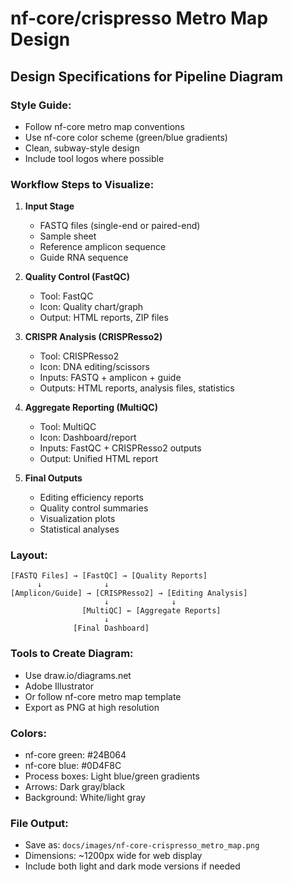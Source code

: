 # nf-core/crispresso Metro Map Design

## Design Specifications for Pipeline Diagram

### Style Guide:
- Follow nf-core metro map conventions
- Use nf-core color scheme (green/blue gradients)
- Clean, subway-style design
- Include tool logos where possible

### Workflow Steps to Visualize:

1. **Input Stage**
   - FASTQ files (single-end or paired-end)
   - Sample sheet
   - Reference amplicon sequence
   - Guide RNA sequence

2. **Quality Control (FastQC)**
   - Tool: FastQC
   - Icon: Quality chart/graph
   - Output: HTML reports, ZIP files

3. **CRISPR Analysis (CRISPResso2)**
   - Tool: CRISPResso2  
   - Icon: DNA editing/scissors
   - Inputs: FASTQ + amplicon + guide
   - Outputs: HTML reports, analysis files, statistics

4. **Aggregate Reporting (MultiQC)**
   - Tool: MultiQC
   - Icon: Dashboard/report
   - Inputs: FastQC + CRISPResso2 outputs
   - Output: Unified HTML report

5. **Final Outputs**
   - Editing efficiency reports
   - Quality control summaries
   - Visualization plots
   - Statistical analyses

### Layout:
```
[FASTQ Files] → [FastQC] → [Quality Reports]
      ↓              ↓
[Amplicon/Guide] → [CRISPResso2] → [Editing Analysis]
                     ↓              ↓
                [MultiQC] ← [Aggregate Reports]
                     ↓
              [Final Dashboard]
```

### Tools to Create Diagram:
- Use draw.io/diagrams.net
- Adobe Illustrator
- Or follow nf-core metro map template
- Export as PNG at high resolution

### Colors:
- nf-core green: #24B064
- nf-core blue: #0D4F8C  
- Process boxes: Light blue/green gradients
- Arrows: Dark gray/black
- Background: White/light gray

### File Output:
- Save as: `docs/images/nf-core-crispresso_metro_map.png`
- Dimensions: ~1200px wide for web display
- Include both light and dark mode versions if needed
